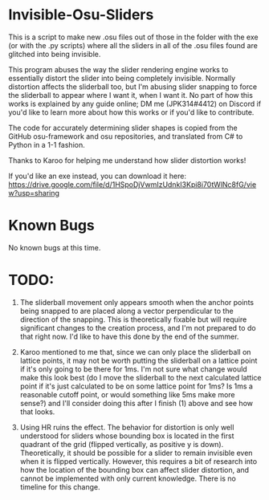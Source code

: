 # Invisible-Osu-Sliders
This is a script to make new .osu files out of those in the folder with the exe (or with the .py scripts) where all the sliders in all of the .osu files found are glitched into being invisible.

This program abuses the way the slider rendering engine works to essentially distort the slider into being completely invisible. Normally distortion affects the sliderball too,
but I'm abusing slider snapping to force the sliderball to appear where I want it, when I want it. No part of how this works is explained by any guide online; DM me
(JPK314#4412) on Discord if you'd like to learn more about how this works or if you'd like to contribute.

The code for accurately determining slider shapes is copied from the GitHub osu-framework and osu repositories, and translated from C# to Python in a 1-1 fashion.

Thanks to Karoo for helping me understand how slider distortion works!

If you'd like an exe instead, you can download it here: https://drive.google.com/file/d/1HSpoDjVwmIzUdnkI3Kpi8i70tWlNc8fG/view?usp=sharing

# Known Bugs
No known bugs at this time.

# TODO:
1. The sliderball movement only appears smooth when the anchor points being snapped to are placed along a vector perpendicular to the direction of the snapping. This is
theoretically fixable but will require significant changes to the creation process, and I'm not prepared to do that right now. I'd like to have this done by the end of the summer.

2. Karoo mentioned to me that, since we can only place the sliderball on lattice points, it may not be worth putting the sliderball on a lattice point if it's only going to be there for 1ms. I'm not sure what change would make this look best (do I move the sliderball to the next calculated lattice point if it's just calculated to be on some lattice point for 1ms? Is 1ms a reasonable cutoff point, or would something like 5ms make more sense?) and I'll consider doing this after I finish (1) above and see how that looks.

3. Using HR ruins the effect. The behavior for distortion is only well understood for sliders whose bounding box is located in the first quadrant of the grid (flipped vertically, as positive y is down). Theoretically, it should be possible for a slider to remain invisible even when it is flipped vertically. However, this requires a bit of research into how the location of the bounding box can affect slider distortion, and cannot be implemented with only current knowledge. There is no timeline for this change.
